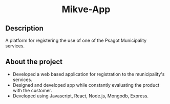 <h1 align="center">Mikve-App</h1>

## Description
A platform for registering the use of one of the Psagot Municipality services.

## About the project
- Developed a web based application for registration to the municipality's services.
- Designed and developed app while constantly evaluating the product with the customer.
- Developed using Javascript, React, Node.js, Mongodb, Express.

